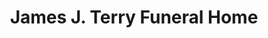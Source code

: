 ---
title: "James J. Terry Funeral Home"
url: /downingtown/james-j-terry-funeral-home/
shop: Bestattungen
---